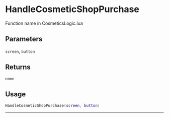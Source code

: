 # HandleCosmeticShopPurchase
Function name in CosmeticsLogic.lua
## Parameters
`screen`, `button`
## Returns
`none`
## Usage
```lua
HandleCosmeticShopPurchase(screen, button)
```
---
